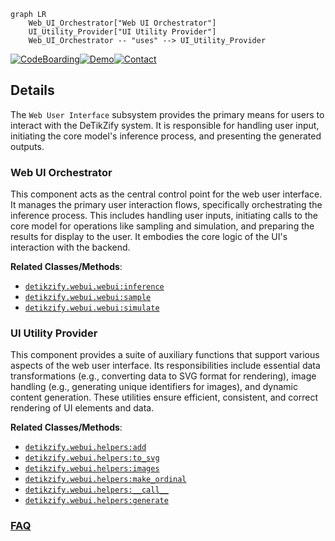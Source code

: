 ```mermaid
graph LR
    Web_UI_Orchestrator["Web UI Orchestrator"]
    UI_Utility_Provider["UI Utility Provider"]
    Web_UI_Orchestrator -- "uses" --> UI_Utility_Provider
```

[![CodeBoarding](https://img.shields.io/badge/Generated%20by-CodeBoarding-9cf?style=flat-square)](https://github.com/CodeBoarding/GeneratedOnBoardings)[![Demo](https://img.shields.io/badge/Try%20our-Demo-blue?style=flat-square)](https://www.codeboarding.org/demo)[![Contact](https://img.shields.io/badge/Contact%20us%20-%20contact@codeboarding.org-lightgrey?style=flat-square)](mailto:contact@codeboarding.org)

## Details

The `Web User Interface` subsystem provides the primary means for users to interact with the DeTikZify system. It is responsible for handling user input, initiating the core model's inference process, and presenting the generated outputs.

### Web UI Orchestrator
This component acts as the central control point for the web user interface. It manages the primary user interaction flows, specifically orchestrating the inference process. This includes handling user inputs, initiating calls to the core model for operations like sampling and simulation, and preparing the results for display to the user. It embodies the core logic of the UI's interaction with the backend.


**Related Classes/Methods**:

- <a href="https://github.com/potamides/DeTikZify/blob/main/detikzify/webui/webui.py" target="_blank" rel="noopener noreferrer">`detikzify.webui.webui:inference`</a>
- <a href="https://github.com/potamides/DeTikZify/blob/main/detikzify/webui/webui.py" target="_blank" rel="noopener noreferrer">`detikzify.webui.webui:sample`</a>
- <a href="https://github.com/potamides/DeTikZify/blob/main/detikzify/webui/webui.py" target="_blank" rel="noopener noreferrer">`detikzify.webui.webui:simulate`</a>


### UI Utility Provider
This component provides a suite of auxiliary functions that support various aspects of the web user interface. Its responsibilities include essential data transformations (e.g., converting data to SVG format for rendering), image handling (e.g., generating unique identifiers for images), and dynamic content generation. These utilities ensure efficient, consistent, and correct rendering of UI elements and data.


**Related Classes/Methods**:

- <a href="https://github.com/potamides/DeTikZify/blob/main/detikzify/webui/helpers.py" target="_blank" rel="noopener noreferrer">`detikzify.webui.helpers:add`</a>
- <a href="https://github.com/potamides/DeTikZify/blob/main/detikzify/webui/helpers.py" target="_blank" rel="noopener noreferrer">`detikzify.webui.helpers:to_svg`</a>
- <a href="https://github.com/potamides/DeTikZify/blob/main/detikzify/webui/helpers.py" target="_blank" rel="noopener noreferrer">`detikzify.webui.helpers:images`</a>
- <a href="https://github.com/potamides/DeTikZify/blob/main/detikzify/webui/helpers.py" target="_blank" rel="noopener noreferrer">`detikzify.webui.helpers:make_ordinal`</a>
- <a href="https://github.com/potamides/DeTikZify/blob/main/detikzify/webui/helpers.py" target="_blank" rel="noopener noreferrer">`detikzify.webui.helpers:__call__`</a>
- <a href="https://github.com/potamides/DeTikZify/blob/main/detikzify/webui/helpers.py" target="_blank" rel="noopener noreferrer">`detikzify.webui.helpers:generate`</a>




### [FAQ](https://github.com/CodeBoarding/GeneratedOnBoardings/tree/main?tab=readme-ov-file#faq)